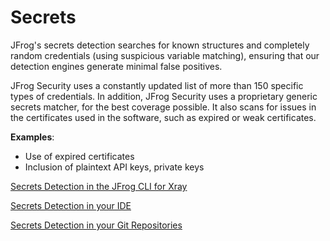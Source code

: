 # Secrets

JFrog's secrets detection searches for known structures and completely random credentials (using suspicious variable matching), ensuring that our detection engines generate minimal false positives.

JFrog Security uses a constantly updated list of more than 150 specific types of credentials. In addition, JFrog Security uses a proprietary generic secrets matcher, for the best coverage possible. It also scans for issues in the certificates used in the software, such as expired or weak certificates.

**Examples**:

* Use of expired certificates
* Inclusion of plaintext API keys, private keys

[Secrets Detection in the JFrog CLI for Xray](../../jfrog-cli/cli-for-jfrog-security/)

[Secrets Detection in your IDE](../../ide/)

[Secrets Detection in your Git Repositories ](../../frogbot/)
